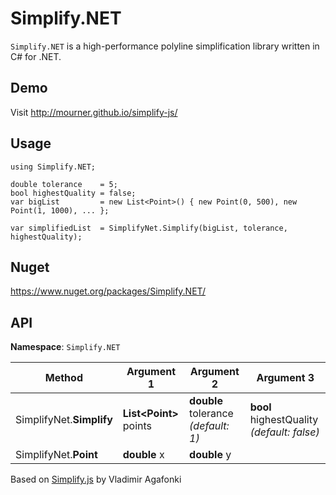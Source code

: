 # Simplify.NET

`Simplify.NET` is a high-performance polyline simplification library written in C# for .NET.

## Demo
Visit http://mourner.github.io/simplify-js/ 

## Usage

    using Simplify.NET;
    
    double tolerance    = 5;
    bool highestQuality = false;
    var bigList         = new List<Point>() { new Point(0, 500), new Point(1, 1000), ... };

    var simplifiedList  = SimplifyNet.Simplify(bigList, tolerance, highestQuality);

## Nuget
https://www.nuget.org/packages/Simplify.NET/

## API
 **Namespace**: `Simplify.NET`
 
| Method | Argument 1 | Argument 2 | Argument 3 |
|--|--|--|--|
|SimplifyNet.**Simplify** | **List\<Point\>** points | **double** tolerance *(default: 1)* | **bool** highestQuality *(default: false)* |
|SimplifyNet.**Point** | **double** x | **double** y||


Based on [Simplify.js](https://github.com/mourner/simplify-js) by Vladimir Agafonki